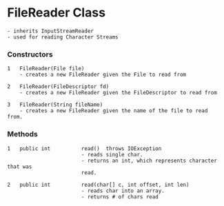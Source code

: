 # FileReader Class

    - inherits InputStreamReader
    - used for reading Character Streams
    
### Constructors

    1   FileReader(File file) 
        - creates a new FileReader given the File to read from
        
    2   FileReader(FileDescriptor fd)
        - creates a new FileReader given the FileDescriptor to read from
        
    3   FileReader(String fileName) 
        - creates a new FileReader given the name of the file to read from.
        

### Methods

    1   public int          read()  throws IOException
                            - reads single char. 
                            - returns an int, which represents character that was
                            read.
                            
    2   public int          read(char[] c, int offset, int len)
                            - reads char into an array. 
                            - returns # of chars read
                            
                        
